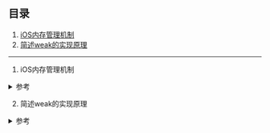 ## 目录
1. [iOS内存管理机制](#1)
2. [简述weak的实现原理](#2)

---

1. <span id="1">iOS内存管理机制</span>

<details>
<summary> 参考 </summary>

iOS内存管理机制的原理是引用计数，当这块内存被创建后，它的引用计数0->1，表示有一个对象或指针持有这块内存，拥有这块内存的所有权，如果这时候有另外一个对象或指针指向这块内存，那么为了表示这个后来的对象或指针对这块内存的所有权，引用计数1->2，之后若有一个对象或指针不再指向这块内存时，引用计数-1，表示这个对象或指针不再拥有这块内存的所有权，当一块内存的引用计数变为0，表示没有任何对象或指针持有这块内存，系统便会立刻释放掉这块内存。

- alloc、new ：类初始化方法，开辟新的内存空间，引用计数+1；
- retain ：实例方法，不会开辟新的内存空间，引用计数+1；
- copy : 实例方法，把一个对象复制到新的内存空间，新的内存空间引用计数+1，旧的不会；其中分为浅拷贝和深拷贝，浅拷贝只是拷贝地址，不会开辟新的内存空间；深拷贝是拷贝内容，会开辟新的内存空间；
- strong ：强引用； 引用计数+1；
- release ：实例方法，释放对象；引用计数-1；
- autorelease : 延迟释放；autoreleasepool自动释放池；当执行完之后引用计数-1；
还有是initWithFormat和stringWithFormat 字符串长度大于9时，引用计数+1；
- assign : 弱引用 ；weak也是弱引用，两者区别：assign不但能作用于对象还能作用于基本数据类型，但是所指向的对象销毁时不会将当前指向对象的指针指向nil，有野指针的生成；weak只能作用于对象，不能作用于基本数据类型，所指向的对象销毁时会将当前指向对象的指针指向nil，防止野指针的生成。

要注意循环引用导致的内存泄漏和野指针问题。

</details>

2. <span id="2">简述weak的实现原理</span>

<details>
<summary> 参考 </summary>

weak 关键字的作用弱引用，所引用对象的计数器不会加一，并在引用对象被释放的时候自动被设置为 nil;

weak是有Runtime维护的weak表;

weak被释放为nil，需要对对象整个释放过程了解，如下是对象释放的整体流程：

1. 调用objc_release
2. 因为对象的引用计数为0，所以执行dealloc
3. 在dealloc中，调用了_objc_rootDealloc函数
4. 在_objc_rootDealloc中，调用了object_dispose函数
5. 调用objc_destructInstance
6. 最后调用objc_clear_deallocating。

对象准备释放时，调用clearDeallocating函数。clearDeallocating函数首先根据对象地址获取所有weak指针地址的数组，然后遍历这个数组把其中的数据设为nil，最后把这个entry从weak表中删除，最后清理对象的记录。

其实Weak表是一个hash（哈希）表，然后里面的key是指向对象的地址，Value是Weak指针的地址的数组。

**总结**

weak是Runtime维护了一个hash(哈希)表，用于存储指向某个对象的所有weak指针。weak表其实是一个hash（哈希）表，Key是所指对象的地址，Value是weak指针的地址（这个地址的值是所指对象指针的地址）数组。

</details>
